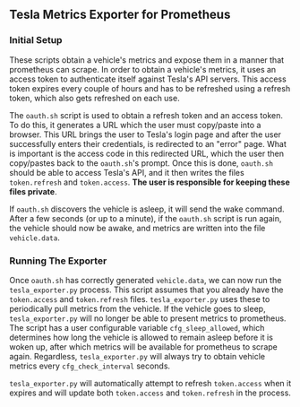 ## Tesla Metrics Exporter for Prometheus

### Initial Setup

These scripts obtain a vehicle's metrics and expose them in a manner that
prometheus can scrape. In order to obtain a vehicle's metrics, it uses an
access token to authenticate itself against Tesla's API servers. This access
token expires every couple of hours and has to be refreshed using a refresh
token, which also gets refreshed on each use. 

The `oauth.sh` script is used to obtain a refresh token and an access token.
To do this, it generates a URL which the user must copy/paste into a browser.
This URL brings the user to Tesla's login page and after the user successfully
enters their credentials, is redirected to an "error" page. What is important
is the access code in this redirected URL, which the user then copy/pastes
back to the `oauth.sh`'s prompt. Once this is done, `oauth.sh` should be able
to access Tesla's API, and it then writes the files `token.refresh` and
`token.access`. **The user is responsible for keeping these files private**.

If `oauth.sh` discovers the vehicle is asleep, it will send the wake command.
After a few seconds (or up to a minute), if the `oauth.sh` script is run again, 
the vehicle should now be awake, and metrics are written into the file
`vehicle.data`.

### Running The Exporter

Once `oauth.sh` has correctly generated `vehicle.data`, we can now run the
`tesla_exporter.py` process. This script assumes that you already have the
`token.access` and `token.refresh` files. `tesla_exporter.py` uses these
to periodically pull metrics from the vehicle. If the vehicle goes to sleep,
`tesla_exporter.py` will no longer be able to present metrics to prometheus.
The script has a user configurable variable `cfg_sleep_allowed`, which
determines how long the vehicle is allowed to remain asleep before it is
woken up, after which metrics will be available for prometheus to scrape
again. Regardless, `tesla_exporter.py` will always try to obtain vehicle
metrics every `cfg_check_interval` seconds.

`tesla_exporter.py` will automatically attempt to refresh `token.access`
when it expires and will update both `token.access` and `token.refresh` in
the process.

